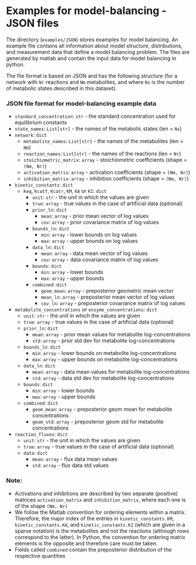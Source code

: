Examples for model-balancing - JSON files
=========================================

The directory (`examples/JSON`) stores examples for model balancing. An example file contains all information about model structure, distributions, and measurement data that define a model balancing problem. The files are generated by matlab and contain the input data for model balancing in python.

The file format is based on JSON and has the following structure
(for a network with `Nr` reactions and `Nm` metabolites, and where `Ns` is the number of metabolic states
described in this dataset).

### JSON file format for model-balancing example data
- `standard_concentration`: `str` - the standard concentration used for equilibrium constants
- `state_names`: `List[str]` - the names of the metabolic states (len = `Ns`)
- `network`: `dict`
  * `metabolite_names`: `List[str]` - the names of the metabolites (len = `Nm`)
  * `reaction_names`: `List[str]` - the names of the reactions (len = `Nr`)
  * `stoichiometric_matrix`: `array` - stoichiometric coefficients (shape = `(Nm, Nr)`)
  * `activation_matrix`: `array` - activation coefficients (shape = `(Nm, Nr)`)
  * `inhibition_matrix`: `array` - inhibition coefficients (shape = `(Nm, Nr)`)
- `kinetic_constants`: `dict`
  - `Keq`, `Kcatf`, `Kcatr`, `KM`, `KA` or `KI`: `dict`
      * `unit`: `str` - the unit in which the values are given
      * `true`: `array` - true values in the case of artificial data (optional)
      * `prior_ln`: `dict`
        - `mean`: `array` - prior mean vector of log values
        - `cov`: `array` - prior covariance matrix of log values
      * `bounds_ln`: `dict`
        - `min`: `array` - lower bounds on log values
        - `max`: `array` - upper bounds on log values
      * `data_ln`: `dict`
        - `mean`: `array` - data mean vector of log values
        - `cov`: `array` - data covariance matrix of log values
      * `bounds`: `dict`
        - `min`: `array` - lower bounds
        - `max`: `array` - upper bounds
      * `combined`: `dict`
        - `geom_mean`: `array` - preposterior geometric mean vector
        - `mean_ln`: `array` - preposterior mean vector of log values
        - `cov_ln`: `array` - preposterior covariance matrix of log values
- `metabolite_concentrations` or `enzyme_concentrations`: `dict`
  * `unit`: `str` - the unit in which the values are given
  * `true`: `array` - true values in the case of artificial data (optional)
  * `prior_ln`: `dict`
    - `mean`: `array` - prior mean values for metabolite log-concentrations
    - `std`: `array` - prior std dev for metabolite log-concentrations
  * `bounds_ln`: `dict`
    - `min`: `array` - lower bounds on metabolite log-concentrations
    - `max`: `array` - upper bounds on metabolite log-concentrations
  * `data_ln`: `dict`
    - `mean`: `array` - data mean values for metabolite log-concentrations
    - `std`: `array` - data std dev for metabolite log-concentrations
  * `bounds`: `dict`
    - `min`: `array` - lower bounds
    - `max`: `array` - upper bounds
  * `combined`: `dict`
    - `geom_mean`: `array` - preposterior geom mean for metabolite concentrations
    - `geom_std`: `array` - preposterior geom std for metabolite concentrations
- `reaction_fluxes`: `dict`
  * `unit`: `str` - the unit in which the values are given
  * `true`: `array` - true values in the case of artificial data (optional)
  * `data`: `dict`
    - `mean`: `array` - flux data mean values
    - `std`: `array` - flux data std values

### Note:
- Activations and inhibitions are described by two separate (positive) matrices `activation_matrix` and 
  `inhibition_matrix`, where each one is of the shape `(Nm, Nr)`
- We follow the Matlab convention for ordering elements within a matrix. Therefore, the major index of the entries in 
  `kinetic_constants.KM`, `kinetic_constants.KA`, and `kinetic_constants.KI` (which are given in a sparse notation) is
  the metabolites and not the reactions (although rows correspond to the latter). In Python, the convention for ordering
  matrix elements is the opposite and therefore care must be taken.
- Fields called `combined` contain the preposterior distribution of the respective quantities
